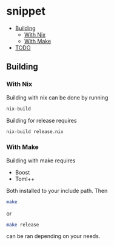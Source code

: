 # snippet

- [Building](#building)
    - [With Nix](#with-nix)
    - [With Make](#with-make)  
- [TODO](TODO.md)

## Building

### With Nix

Building with nix can be done by running

```bash
nix-build
```

Building for release requires

```bash
nix-build release.nix
```

### With Make

Building with make requires

* Boost
* Toml++

Both installed to your include path. Then

```bash
make
```

or 

```bash
make release
```

can be ran depending on your needs.
